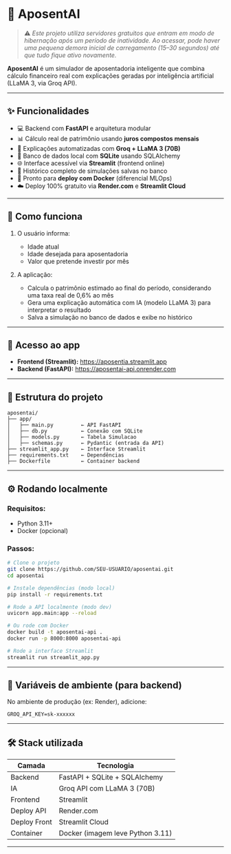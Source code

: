 # 🧠 AposentAI

> ⚠️ *Este projeto utiliza servidores gratuitos que entram em modo de hibernação após um período de inatividade. Ao acessar, pode haver uma pequena demora inicial de carregamento (15–30 segundos) até que tudo fique ativo novamente.*

**AposentAI** é um simulador de aposentadoria inteligente que combina cálculo financeiro real com explicações geradas por inteligência artificial (LLaMA 3, via Groq API).

---

## ✨ Funcionalidades

- 💻 Backend com **FastAPI** e arquitetura modular
- 📊 Cálculo real de patrimônio usando **juros compostos mensais**
- 🤖 Explicações automatizadas com **Groq + LLaMA 3 (70B)**
- 💾 Banco de dados local com **SQLite** usando SQLAlchemy
- 🌐 Interface acessível via **Streamlit** (frontend online)
- 📂 Histórico completo de simulações salvas no banco
- 🐳 Pronto para **deploy com Docker** (diferencial MLOps)
- ☁️ Deploy 100% gratuito via **Render.com** e **Streamlit Cloud**

---

## 🧠 Como funciona

1. O usuário informa:
   - Idade atual
   - Idade desejada para aposentadoria
   - Valor que pretende investir por mês

2. A aplicação:
   - Calcula o patrimônio estimado ao final do período, considerando uma taxa real de 0,6% ao mês
   - Gera uma explicação automática com IA (modelo LLaMA 3) para interpretar o resultado
   - Salva a simulação no banco de dados e exibe no histórico

---

## 🔗 Acesso ao app

- **Frontend (Streamlit):** https://aposentia.streamlit.app  
- **Backend (FastAPI):** https://aposentai-api.onrender.com  

---

## 📂 Estrutura do projeto

```
aposentai/
├── app/
│   ├── main.py         ← API FastAPI
│   ├── db.py           ← Conexão com SQLite
│   ├── models.py       ← Tabela Simulacao
│   ├── schemas.py      ← Pydantic (entrada da API)
├── streamlit_app.py    ← Interface Streamlit
├── requirements.txt    ← Dependências
├── Dockerfile          ← Container backend
```

---

## ⚙️ Rodando localmente

### Requisitos:
- Python 3.11+
- Docker (opcional)

### Passos:

```bash
# Clone o projeto
git clone https://github.com/SEU-USUARIO/aposentai.git
cd aposentai

# Instale dependências (modo local)
pip install -r requirements.txt

# Rode a API localmente (modo dev)
uvicorn app.main:app --reload

# Ou rode com Docker
docker build -t aposentai-api .
docker run -p 8000:8000 aposentai-api

# Rode a interface Streamlit
streamlit run streamlit_app.py
```

---

## 🔐 Variáveis de ambiente (para backend)

No ambiente de produção (ex: Render), adicione:

```
GROQ_API_KEY=sk-xxxxxx
```

---

## 🛠 Stack utilizada

| Camada       | Tecnologia                           |
|--------------|---------------------------------------|
| Backend      | FastAPI + SQLite + SQLAlchemy         |
| IA           | Groq API com LLaMA 3 (70B)            |
| Frontend     | Streamlit                             |
| Deploy API   | Render.com                            |
| Deploy Front | Streamlit Cloud                       |
| Container    | Docker (imagem leve Python 3.11)      |

---
